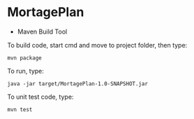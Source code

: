 # MortagePlan

- Maven Build Tool


To build code, start cmd and move to project folder, then type:

    mvn package
  
To run, type:

    java -jar target/MortagePlan-1.0-SNAPSHOT.jar
  
  
To unit test code, type:

    mvn test
